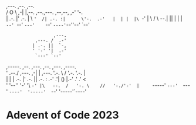                                                   
  ,---.     ,--.                          ,--.    
 /  O  \  ,-|  |,--.  ,--.,---. ,--,--, ,-'  '-.  
|  .-.  |' .-. | \  `'  /| .-. :|      \'-.  .-'  
|  | |  |\ `-' |  \    / \   --.|  ||  |  |  |    
`--' `--' `---'    `--'   `----'`--''--'  `--'    
                                                  
                      ,---.    
               ,---. /  .-'    
              | .-. ||  `-,    
              ' '-' '|  .-'    
               `---' `--'      
 
   ,-----.          ,--.          ,---.   ,--.  ,---. ,----.     
  '  .--./ ,---.  ,-|  | ,---.   '.-.  \ /    \'.-.  \'.-.  |    
  |  |    | .-. |' .-. || .-. :   .-' .'|  ()  |.-' .'  .' <     
  '  '--'\' '-' '\ `-' |\   --.  /   '-. \    //   '-./'-'  |    
   `-----' `---'  `---'  `----'  '-----'  `--' '-----'`----'     

Adevent of Code 2023
====================

